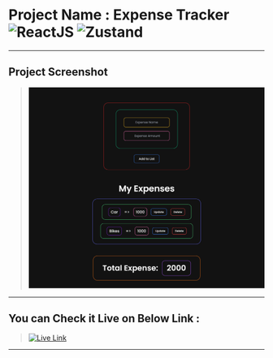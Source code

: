 # Project Name : Expense Tracker ![ReactJS](https://img.shields.io/badge/Technologies-ReactJS-rose) ![Zustand](https://img.shields.io/badge/Technologies-Zustand-violet)

---

## Project Screenshot

> ![SS](./SS.png)

---

## You can Check it Live on Below Link :

> [![Live Link](https://img.shields.io/badge/DEPLOYED-LINK-green)](https://expense-tracker-app-sj.netlify.app/)

---

